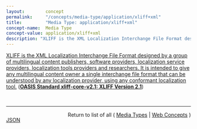 ```yaml
---
layout:        concept
permalink:     "/concepts/media-type/application/xliff+xml"
title:         "Media Type: application/xliff+xml"
concept-name:  Media Type
concept-value: application/xliff+xml
description: "XLIFF is the XML Localization Interchange File Format designed by a group of multilingual content publishers, software providers, localization service providers, localization tools providers and researchers. It is intended to give any multilingual content owner a single interchange file format that can be understood by any localization provider, using any conformant localization tool."
---
```


[XLIFF is the XML Localization Interchange File Format designed by a group of multilingual content publishers, software providers, localization service providers, localization tools providers and researchers. It is intended to give any multilingual content owner a single interchange file format that can be understood by any localization provider, using any conformant localization tool.](http://docs.oasis-open.org/xliff/xliff-core/v2.1/xliff-core-v2.1.html#mediaType "Read documentation for Media Type &#34;application/xliff+xml&#34;") (**[OASIS Standard xliff-core-v2.1: XLIFF Version 2.1](/specs/OASIS/standard/xliff-core-v2.1 "This document defines version 2.1 of the XML Localization Interchange File Format (XLIFF). The purpose of this vocabulary is to store localizable data and carry it from one step of the localization process to the other, while allowing interoperability between and among tools.")**)

<br/>
<hr/>

<p style="float : left"><a href="./application/xliff+xml.json" title="JSON representing this particular Web Concept value">JSON</a></p>
<p style="text-align: right">Return to list of all ( <a href="../media-type/">Media Types</a> | <a href="../">Web Concepts</a> )</p>

